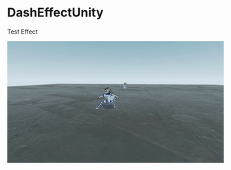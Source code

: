 # DashEffectUnity
Test Effect

![](https://raw.githubusercontent.com/Azhar564/DashEffectUnity/main/SimpleDashEffect/Recordings/Take1.gif)
